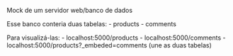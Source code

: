 Mock de um servidor web/banco de dados

Esse banco conteria duas tabelas:
    - products
    - comments

Para visualizá-las:
    - localhost:5000/products
    - localhost:5000/comments
    - localhost:5000/products?_embeded=comments (une as duas tabelas)